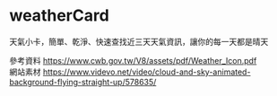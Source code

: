 # weatherCard
天氣小卡，簡單、乾淨、快速查找近三天天氣資訊，讓你的每一天都是晴天

參考資料
https://www.cwb.gov.tw/V8/assets/pdf/Weather_Icon.pdf<br>
網站素材
https://www.videvo.net/video/cloud-and-sky-animated-background-flying-straight-up/578635/
